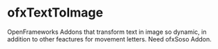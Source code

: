 # ofxTextToImage
OpenFrameworks Addons that transform text in image so dynamic, in addition to other feactures for movement letters. Need ofxSoso Addon. 
